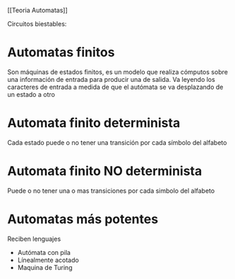 [[Teoria Automatas]]


Circuitos biestables:
# Automatas finitos
Son máquinas de estados finitos, es un modelo que realiza cómputos sobre una información de entrada para producir una de salida.
Va leyendo los caracteres de entrada a medida de que el autómata se va desplazando de un estado a otro


# Automata finito determinista
Cada estado puede o no tener una transición por cada símbolo del alfabeto

# Automata finito NO determinista
Puede  o no tener una o mas transiciones por cada simbolo del alfabeto


# Automatas más potentes
Reciben lenguajes
- Autómata con pila
- Línealmente acotado
- Maquina de Turing